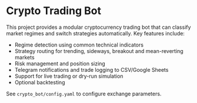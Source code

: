# Crypto Trading Bot

This project provides a modular cryptocurrency trading bot that can classify market regimes and switch strategies automatically. Key features include:

- Regime detection using common technical indicators
- Strategy routing for trending, sideways, breakout and mean-reverting markets
- Risk management and position sizing
- Telegram notifications and trade logging to CSV/Google Sheets
- Support for live trading or dry-run simulation
- Optional backtesting

See `crypto_bot/config.yaml` to configure exchange parameters.
